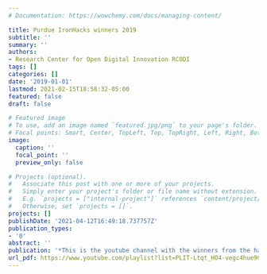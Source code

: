 ```yaml
---
# Documentation: https://wowchemy.com/docs/managing-content/

title: Purdue IronHacks winners 2019
subtitle: ''
summary: ''
authors:
- Research Center for Open Digital Innovation RCODI
tags: []
categories: []
date: '2019-01-01'
lastmod: 2021-02-15T18:58:32-05:00
featured: false
draft: false

# Featured image
# To use, add an image named `featured.jpg/png` to your page's folder.
# Focal points: Smart, Center, TopLeft, Top, TopRight, Left, Right, BottomLeft, Bottom, BottomRight.
image:
  caption: ''
  focal_point: ''
  preview_only: false

# Projects (optional).
#   Associate this post with one or more of your projects.
#   Simply enter your project's folder or file name without extension.
#   E.g. `projects = ["internal-project"]` references `content/project/deep-learning/index.md`.
#   Otherwise, set `projects = []`.
projects: []
publishDate: '2021-04-12T16:49:18.737757Z'
publication_types:
- '0'
abstract: ''
publication: '*This is the youtube channel with the winners from the hack 2019*'
url_pdf: https://www.youtube.com/playlist?list=PLIT-Ltqt_HO4-vegc4hue9Gm5IIPUSxZW
---
```


